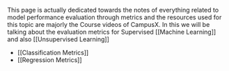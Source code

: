 This page is actually dedicated towards the notes of everything related to model performance evaluation through metrics and the resources used for this topic are majorly the Course videos of CampusX. In this we will be talking about the evaluation metrics for Supervised [[Machine Learning]] and also [[Unsupervised Learning]]

- [[Classification Metrics]]
- [[Regression Metrics]]

